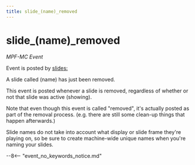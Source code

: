 ```yaml
---
title: slide_(name)_removed
---
```


# slide_(name)\_removed


*MPF-MC Event*

Event is posted by [slides:](../config/slides.md)

A slide called (name) has just been removed.

This event is posted whenever a slide is removed, regardless of whether
or not that slide was active (showing).

Note that even though this event is called "removed", it's actually
posted as part of the removal process. (e.g. there are still some
clean-up things that happen afterwards.)

Slide names do not take into account what display or slide frame
they're playing on, so be sure to create machine-wide unique names when
you're naming your slides.

--8<-- "event_no_keywords_notice.md"
